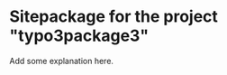 Sitepackage for the project "typo3package3"
==============================================================

Add some explanation here.
